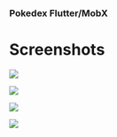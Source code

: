 ### Pokedex Flutter/MobX

# Screenshots

![](https://raw.githubusercontent.com/RenatoLucasMota/PokeDex_MobX/master/Screenshot_1.png)

![](https://raw.githubusercontent.com/RenatoLucasMota/PokeDex_MobX/master/Screenshot_3.png)

![](https://raw.githubusercontent.com/RenatoLucasMota/PokeDex_MobX/master/Screenshot_4.png)

![](https://raw.githubusercontent.com/RenatoLucasMota/PokeDex_MobX/master/Screenshot_5.png)
